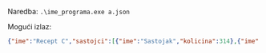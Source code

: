 Naredba: `.\ime_programa.exe a.json`

Mogući izlaz:
```JSON
{"ime":"Recept C","sastojci":[{"ime":"Sastojak","kolicina":314},{"ime":"X","sastojci":[{"ime":"Sastojak","kolicina":314}]}]}
```
